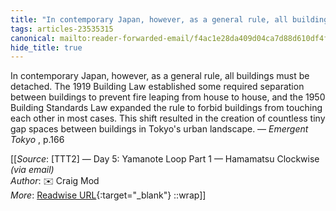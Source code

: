 ```yaml
---
title: "In contemporary Japan, however, as a general rule, all buildings ..."
tags: articles-23535315
canonical: mailto:reader-forwarded-email/f4ac1e28da409d04ca7d88d610df4fb2
hide_title: true
---
```


In contemporary Japan, however, as a general rule, all buildings must be detached. The 1919 Building Law established some required separation between buildings to prevent fire leaping from house to house, and the 1950 Building Standards Law expanded the rule to forbid buildings from touching each other in most cases. This shift resulted in the creation of countless tiny gap spaces between buildings in Tokyo's urban landscape. — *Emergent Tokyo* , p.166


[[_Source_: [TTT2] — Day 5: Yamanote Loop Part 1 — Hamamatsu Clockwise _(via email)_<br>
_Author_: ✉️ Craig Mod<br>
_More_: [Readwise URL](https://readwise.io/open/460922080){:target="_blank"}
::wrap]]